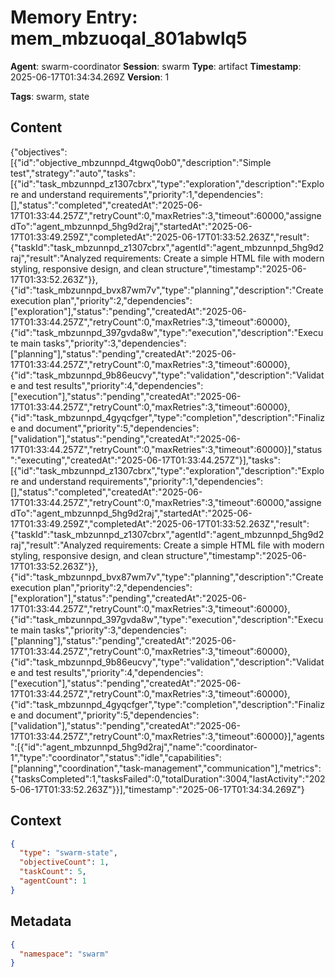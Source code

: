 # Memory Entry: mem_mbzuoqal_801abwlq5

**Agent**: swarm-coordinator
**Session**: swarm
**Type**: artifact
**Timestamp**: 2025-06-17T01:34:34.269Z
**Version**: 1

**Tags**: swarm, state

## Content

{"objectives":[{"id":"objective_mbzunnpd_4tgwq0ob0","description":"Simple test","strategy":"auto","tasks":[{"id":"task_mbzunnpd_z1307cbrx","type":"exploration","description":"Explore and understand requirements","priority":1,"dependencies":[],"status":"completed","createdAt":"2025-06-17T01:33:44.257Z","retryCount":0,"maxRetries":3,"timeout":60000,"assignedTo":"agent_mbzunnpd_5hg9d2raj","startedAt":"2025-06-17T01:33:49.259Z","completedAt":"2025-06-17T01:33:52.263Z","result":{"taskId":"task_mbzunnpd_z1307cbrx","agentId":"agent_mbzunnpd_5hg9d2raj","result":"Analyzed requirements: Create a simple HTML file with modern styling, responsive design, and clean structure","timestamp":"2025-06-17T01:33:52.263Z"}},{"id":"task_mbzunnpd_bvx87wm7v","type":"planning","description":"Create execution plan","priority":2,"dependencies":["exploration"],"status":"pending","createdAt":"2025-06-17T01:33:44.257Z","retryCount":0,"maxRetries":3,"timeout":60000},{"id":"task_mbzunnpd_397gvda8w","type":"execution","description":"Execute main tasks","priority":3,"dependencies":["planning"],"status":"pending","createdAt":"2025-06-17T01:33:44.257Z","retryCount":0,"maxRetries":3,"timeout":60000},{"id":"task_mbzunnpd_9b86eucvy","type":"validation","description":"Validate and test results","priority":4,"dependencies":["execution"],"status":"pending","createdAt":"2025-06-17T01:33:44.257Z","retryCount":0,"maxRetries":3,"timeout":60000},{"id":"task_mbzunnpd_4gyqcfger","type":"completion","description":"Finalize and document","priority":5,"dependencies":["validation"],"status":"pending","createdAt":"2025-06-17T01:33:44.257Z","retryCount":0,"maxRetries":3,"timeout":60000}],"status":"executing","createdAt":"2025-06-17T01:33:44.257Z"}],"tasks":[{"id":"task_mbzunnpd_z1307cbrx","type":"exploration","description":"Explore and understand requirements","priority":1,"dependencies":[],"status":"completed","createdAt":"2025-06-17T01:33:44.257Z","retryCount":0,"maxRetries":3,"timeout":60000,"assignedTo":"agent_mbzunnpd_5hg9d2raj","startedAt":"2025-06-17T01:33:49.259Z","completedAt":"2025-06-17T01:33:52.263Z","result":{"taskId":"task_mbzunnpd_z1307cbrx","agentId":"agent_mbzunnpd_5hg9d2raj","result":"Analyzed requirements: Create a simple HTML file with modern styling, responsive design, and clean structure","timestamp":"2025-06-17T01:33:52.263Z"}},{"id":"task_mbzunnpd_bvx87wm7v","type":"planning","description":"Create execution plan","priority":2,"dependencies":["exploration"],"status":"pending","createdAt":"2025-06-17T01:33:44.257Z","retryCount":0,"maxRetries":3,"timeout":60000},{"id":"task_mbzunnpd_397gvda8w","type":"execution","description":"Execute main tasks","priority":3,"dependencies":["planning"],"status":"pending","createdAt":"2025-06-17T01:33:44.257Z","retryCount":0,"maxRetries":3,"timeout":60000},{"id":"task_mbzunnpd_9b86eucvy","type":"validation","description":"Validate and test results","priority":4,"dependencies":["execution"],"status":"pending","createdAt":"2025-06-17T01:33:44.257Z","retryCount":0,"maxRetries":3,"timeout":60000},{"id":"task_mbzunnpd_4gyqcfger","type":"completion","description":"Finalize and document","priority":5,"dependencies":["validation"],"status":"pending","createdAt":"2025-06-17T01:33:44.257Z","retryCount":0,"maxRetries":3,"timeout":60000}],"agents":[{"id":"agent_mbzunnpd_5hg9d2raj","name":"coordinator-1","type":"coordinator","status":"idle","capabilities":["planning","coordination","task-management","communication"],"metrics":{"tasksCompleted":1,"tasksFailed":0,"totalDuration":3004,"lastActivity":"2025-06-17T01:33:52.263Z"}}],"timestamp":"2025-06-17T01:34:34.269Z"}

## Context

```json
{
  "type": "swarm-state",
  "objectiveCount": 1,
  "taskCount": 5,
  "agentCount": 1
}
```

## Metadata

```json
{
  "namespace": "swarm"
}
```
